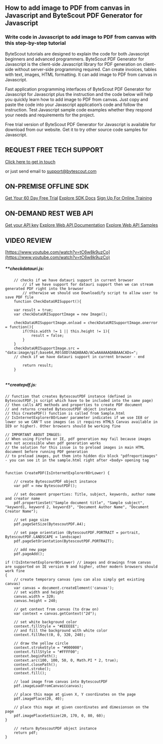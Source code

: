 ## How to add image to PDF from canvas in Javascript and ByteScout PDF Generator for Javascript

### Write code in Javascript to add image to PDF from canvas with this step-by-step tutorial

ByteScout tutorials are designed to explain the code for both Javascript beginners and advanced programmers. ByteScout PDF Generator for Javascript is the client-side Javascript library for PDF generation on client-side without server-side programming required. Can create invoices, tables with text, images, HTML formatting. It can add image to PDF from canvas in Javascript.

Fast application programming interfaces of ByteScout PDF Generator for Javascript for Javascript plus the instruction and the code below will help you quickly learn how to add image to PDF from canvas. Just copy and paste the code into your Javascript application’s code and follow the instruction. Test Javascript sample code examples whether they respond your needs and requirements for the project.

Free trial version of ByteScout PDF Generator for Javascript is available for download from our website. Get it to try other source code samples for Javascript.

## REQUEST FREE TECH SUPPORT

[Click here to get in touch](https://bytescout.zendesk.com/hc/en-us/requests/new?subject=ByteScout%20PDF%20Generator%20for%20Javascript%20Question)

or just send email to [support@bytescout.com](mailto:support@bytescout.com?subject=ByteScout%20PDF%20Generator%20for%20Javascript%20Question) 

## ON-PREMISE OFFLINE SDK 

[Get Your 60 Day Free Trial](https://bytescout.com/download/web-installer?utm_source=github-readme)
[Explore SDK Docs](https://bytescout.com/documentation/index.html?utm_source=github-readme)
[Sign Up For Online Training](https://academy.bytescout.com/)


## ON-DEMAND REST WEB API

[Get your API key](https://pdf.co/documentation/api?utm_source=github-readme)
[Explore Web API Documentation](https://pdf.co/documentation/api?utm_source=github-readme)
[Explore Web API Samples](https://github.com/bytescout/ByteScout-SDK-SourceCode/tree/master/PDF.co%20Web%20API)

## VIDEO REVIEW

[https://www.youtube.com/watch?v=tC6w8k9uzCo](https://www.youtube.com/watch?v=tC6w8k9uzCo)




<!-- code block begin -->

##### ****checkdatauri.js:**
    
```
	// checks if we have datauri support in current browser
        // if we have support for datauri support then we can stream generated PDF right into the browser
        // otherwise we should use Downloadify script to allow user to save PDF file
	function CheckDataURISupport(){

	var result = true;
	var checkDataURISupportImage = new Image();

	checkDataURISupportImage.onload = checkDataURISupportImage.onerror = function(){
		if(this.width != 1 || this.height != 1){
			result = false;
		}
	}
	checkDataURISupportImage.src = "data:image/gif;base64,R0lGODlhAQABAAD/ACwAAAAAAQABAAACADs=";
	// check if we have datauri support in current browser - end

		return result;
	}


```

<!-- code block end -->    

<!-- code block begin -->

##### ****createpdf.js:**
    
```
// function that creates BytescoutPDF instance (defined in BytescoutPDF.js script which have to be included into the same page)
// then calls API methods and properties to create PDF document
// and returns created BytescoutPDF object instance
// this CreatePDF() function is called from Sample.html
// IsInternetExplorer8OrLower parameter indicates if we use IE8 or lower so we CAN'T use images (as it requires HTML5 Canvas available in IE9 or higher). Other browsers should be working fine

// IMPORTANT ABOUT IMAGES: 
// When using Firefox or IE, pdf generation may fail because images are not accessible when pdf generation works
// the solution for this issue is to preload images in main HTML document before running PDF generation
// to preload images, put them into hidden div block "pdfreportimages" - you can see it in the sample.html right after <body> opening tag


function CreatePDF(IsInternetExplorer8OrLower) {

    // create BytescoutPDF object instance
    var pdf = new BytescoutPDF();

    // set document properties: Title, subject, keywords, author name and creator name
    pdf.propertiesSet("Sample document title", "Sample subject", "keyword1, keyword 2, keyword3", "Document Author Name", "Document Creator Name");

    // set page size
    pdf.pageSetSize(BytescoutPDF.A4);

    // set page orientation (BytescoutPDF.PORTRAIT = portrait, BytescoutPDF.LANDSCAPE = landscape)
    pdf.pageSetOrientation(BytescoutPDF.PORTRAIT);

    // add new page
    pdf.pageAdd();

if (!IsInternetExplorer8OrLower) // images and drawings from canvas are supported on IE version 9 and higher, other modern browsers should work fine
{
    // create temporary canvas (you can also simply get existing canvas)
    var canvas = document.createElement('canvas');
    // set width and height
    canvas.width = 320;
    canvas.height = 240;

    // get context from canvas (to draw on)
    var context = canvas.getContext("2d");

    // set white background color
    context.fillStyle = "#EEEEEE";
    // and fill the background with white color
    context.fillRect(0, 0, 320, 240);

    // draw the yellow circle
    context.strokeStyle = "#000000";
    context.fillStyle = "#FFFF00";
    context.beginPath();
    context.arc(100, 100, 50, 0, Math.PI * 2, true);
    context.closePath();
    context.stroke();
    context.fill();

    // load image from canvas into BytescoutPDF
    pdf.imageLoadFromCanvas(canvas);

    // place this mage at given X, Y coordinates on the page
    pdf.imagePlace(20, 40);

    // place this mage at given coordinates and dimesionson on the page
    pdf.imagePlaceSetSize(20, 170, 0, 80, 60);
}

    // return BytescoutPDF object instance
    return pdf;
}


```

<!-- code block end -->